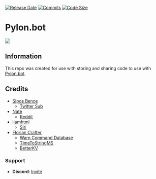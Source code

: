 [![Release Date](https://img.shields.io/github/release-date/New-Horizon-Network/Pylon-Bot)](https://github.com/New-Horizon-Network/Pylon-Bot/releases)
[![Commits](https://img.shields.io/github/last-commit/New-Horizon-Network/Pylon-Bot/main)](https://github.com/New-Horizon-Network/Pylon-Bot)
[![Code Size](https://img.shields.io/github/languages/code-size/New-Horizon-Network/Pylon-Bot)](https://github.com/New-Horizon-Network/Pylon-Bot)

# Pylon.bot

![](https://raw.githubusercontent.com/New-Horizon-Network/Pylon-Bot/master/images/Screenshot_2020-11-01_02-25-13.png)

## Information


This repo was created for use with storing and sharing code to use with [Pylon.bot](https://Pylon.bot).


## Credits

 - [Sipos Bence ](https://github.com/Sickae/)
    - [Twitter Sub](https://github.com/Sickae/pylon-twitter-sub)
 - [Nate](https://github.com/kai-low256/)
    - [Reddit](https://discord.com/channels/530557949098065930/695065184615792710/797328463961915394)
 - [liamhtml](https://github.com/liamhtml)
    - [Siri](https://discord.com/channels/530557949098065930/695065184615792710/813451541616001075)
 - [Florian Crafter](https://github.com/FlorianStrobl)
     - [Warn Command Database](https://github.com/FlorianStrobl/Discord-Pylon-Bot/blob/master/Scripts/Functions/WarnCommandWDatabase.ts)
     - [TimeToStringMS](https://github.com/FlorianStrobl/Discord-Pylon-Bot/blob/master/Scripts/Functions/TimeStringToMS.ts)
     - [BetterKV](https://github.com/FlorianStrobl/Discord-Pylon-Bot/blob/master/Scripts/BetterKV/betterKV.ts)

### Support

 - **Discord**: [Invite](https://discord.gg/hC6Bbtj)